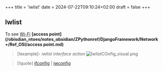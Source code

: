 +++
title = 'iwlist'
date = 2024-07-22T09:10:24+02:00
draft = false
+++

## Iwlist
To see  [Wi-Fi](/obisdian_ntoes/notes_obsidian/ZPythonref/DjangoFramework/Network+/WI-FI/Wi-Fi.md) **[access point](/obisdian_ntoes/notes_obsidian/ZPythonref/DjangoFramework/Network+/Ref_OSI/access point.md)**  
>[!example]- *iwlist interface action*
>![IwlistCOnfig_visual.png](/Notes/IwlistCOnfig_visual.png)



>[!quote] [ifconfig](/obisdian_ntoes/notes_obsidian/Penetration/ifconfig.md) | [iwconfig](/obisdian_ntoes/notes_obsidian/Penetration/iwconfig.md)